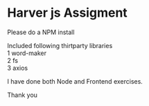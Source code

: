 Harver js Assigment 
============================

Please do a NPM install

Included following thirtparty libraries <br />
1 word-maker<br />
2 fs<br />
3 axios<br />

I have done both Node and Frontend exercises.

Thank you
